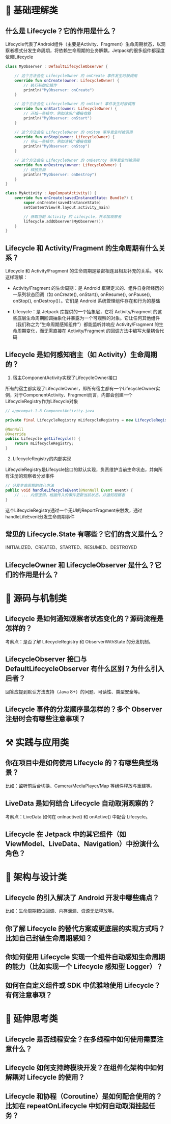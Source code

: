 # 🧠 基础理解类

## 什么是 Lifecycle？它的作用是什么？

Lifecycle代表了Android组件（主要是Activity、Fragment）生命周期状态，以观察者模式分发生命周期，将依赖生命周期的业务解耦，Jetpack的很多组件都深度依赖Lifecycle  

```kotlin
class MyObserver : DefaultLifecycleObserver {

    // 这个方法会在 LifecycleOwner 的 onCreate 事件发生时被调用
    override fun onCreate(owner: LifecycleOwner) {
        // 执行初始化操作
        println("MyObserver: onCreate")
    }

    // 这个方法会在 LifecycleOwner 的 onStart 事件发生时被调用
    override fun onStart(owner: LifecycleOwner) {
        // 开始一些操作，例如注册广播接收器
        println("MyObserver: onStart")
    }

    // 这个方法会在 LifecycleOwner 的 onStop 事件发生时被调用
    override fun onStop(owner: LifecycleOwner) {
        // 停止一些操作，例如注销广播接收器
        println("MyObserver: onStop")
    }

    // 这个方法会在 LifecycleOwner 的 onDestroy 事件发生时被调用
    override fun onDestroy(owner: LifecycleOwner) {
        // 释放资源
        println("MyObserver: onDestroy")
    }
}

class MyActivity : AppCompatActivity() {
    override fun onCreate(savedInstanceState: Bundle?) {
        super.onCreate(savedInstanceState)
        setContentView(R.layout.activity_main)

        // 获取当前 Activity 的 Lifecycle，并添加观察者
        lifecycle.addObserver(MyObserver())
    }
}
```

## Lifecycle 和 Activity/Fragment 的生命周期有什么关系？

Lifecycle 和 Activity/Fragment 的生命周期是紧密相连且相互补充的关系。可以这样理解：

- Activity/Fragment 的生命周期：是 Android 框架定义的、组件自身所经历的一系列状态回调（如 onCreate(), onStart(), onResume(), onPause(), onStop(), onDestroy()）。它们是 Android 系统管理组件存在和行为的基础

- Lifecycle：是 Jetpack 库提供的一个抽象层，它将 Activity/Fragment 的这些底层生命周期回调抽象化并暴露为一个可观察的对象。它让任何其他组件（我们称之为“生命周期感知组件”）都能监听并响应 Activity/Fragment 的生命周期变化，而无需直接在 Activity/Fragment 的回调方法中编写大量耦合代码

## Lifecycle 是如何感知宿主（如 Activity）生命周期的？

1. 宿主ComponentActivity实现了LifecycleOwner接口

所有的宿主都实现了LifecycleOwner，即所有宿主都有一个LifecycleOwner实例，对于ComponentActivity、Fragment而言，内部会创建一个LifecycleRegistry作为Lifecycle对象  
```java
// appcompat-1.8 ComponentActivity.java

private final LifecycleRegistry mLifecycleRegistry = new LifecycleRegistry(this);

@NonNull
@Override
public Lifecycle getLifecycle() {
    return mLifecycleRegistry;
}
```

2. LifecycleRegistry的内部实现  

LifecycleRegistry是Lifecycle接口的默认实现，负责维护当前生命状态，并向所有注册的观察者分发事件  

```java
// 分发生命周期的核心方法
public void handleLifecycleEvent(@NonNull Event event) {
    // ... 内部逻辑，根据传入的事件更新当前状态，并通知观察者
}
```

这个LifecycleRegistry通过一个无UI的ReportFragment来触发，通过handleLifeEvent分发生命周期事件  

## 常见的 Lifecycle.State 有哪些？它们的含义是什么？

INITIALIZED、CREATED、STARTED、RESUMED、DESTROYED

## LifecycleOwner 和 LifecycleObserver 是什么？它们的作用是什么？

# 🧩 源码与机制类

## Lifecycle 是如何通知观察者状态变化的？源码流程是怎样的？

考察点：是否了解 LifecycleRegistry 和 ObserverWithState 的分发机制。

## LifecycleObserver 接口与 DefaultLifecycleObserver 有什么区别？为什么引入后者？

回答应提到默认方法支持（Java 8+）的问题、可读性、类型安全等。

## Lifecycle 事件的分发顺序是怎样的？多个 Observer 注册时会有哪些注意事项？

# ⚒️ 实践与应用类

## 你在项目中是如何使用 Lifecycle 的？有哪些典型场景？

比如：监听前后台切换、Camera/MediaPlayer/Map 等组件释放与重建等。

## LiveData 是如何结合 Lifecycle 自动取消观察的？

考察点：LiveData 如何在 onInactive() 和 onActive() 中配合 Lifecycle。

## Lifecycle 在 Jetpack 中的其它组件（如 ViewModel、LiveData、Navigation）中扮演什么角色？

# 🧱 架构与设计类

## Lifecycle 的引入解决了 Android 开发中哪些痛点？

比如：生命周期错位回调、内存泄漏、资源无法释放等。

## 你了解 Lifecycle 的替代方案或更底层的实现方式吗？比如自己封装生命周期感知？

## 你如何使用 Lifecycle 实现一个组件自动感知生命周期的能力（比如实现一个 Lifecycle 感知型 Logger）？

## 如何在自定义组件或 SDK 中优雅地使用 Lifecycle？有何注意事项？

# 🧪 延伸思考类
## Lifecycle 是否线程安全？在多线程中如何使用需要注意什么？

## Lifecycle 如何支持跨模块开发？在组件化架构中如何解耦对 Lifecycle 的使用？

## Lifecycle 和协程（Coroutine）是如何配合使用的？比如在 repeatOnLifecycle 中如何自动取消挂起任务？

